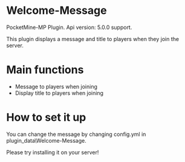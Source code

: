 # Welcome-Message
PocketMine-MP Plugin. Api version: 5.0.0 support.

This plugin displays a message and title to players when they join the server.

# Main functions
- Message to players when joining
- Display title to players when joining

# How to set it up
You can change the message by changing config.yml in plugin_data\Welcome-Message.

Please try installing it on your server!
